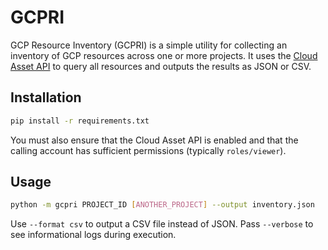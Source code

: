 # GCPRI

GCP Resource Inventory (GCPRI) is a simple utility for collecting an
inventory of GCP resources across one or more projects. It uses the
[Cloud Asset API](https://cloud.google.com/asset-inventory/docs/apis) to
query all resources and outputs the results as JSON or CSV.

## Installation

```bash
pip install -r requirements.txt
```

You must also ensure that the Cloud Asset API is enabled and that the
calling account has sufficient permissions (typically `roles/viewer`).

## Usage

```bash
python -m gcpri PROJECT_ID [ANOTHER_PROJECT] --output inventory.json
```

Use `--format csv` to output a CSV file instead of JSON.
Pass `--verbose` to see informational logs during execution.
